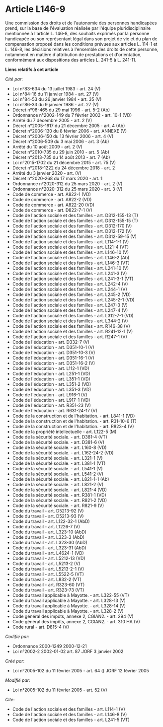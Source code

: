 # Article L146-9

Une commission des droits et de l'autonomie des personnes handicapées prend, sur la base de l'évaluation réalisée par
l'équipe pluridisciplinaire mentionnée à l'article L. 146-8, des souhaits exprimés par la personne handicapée ou son
représentant légal dans son projet de vie et du plan de compensation proposé dans les conditions prévues aux articles L.
114-1 et L. 146-8, les décisions relatives à l'ensemble des droits de cette personne, notamment en matière d'attribution de
prestations et d'orientation, conformément aux dispositions des articles L. 241-5 à L. 241-11.

**Liens relatifs à cet article**

_Cité par_:

  - Loi n°83-634 du 13 juillet 1983 - art. 24 (V)
  - Loi n°84-16 du 11 janvier 1984 - art. 27 (V)
  - Loi n°84-53 du 26 janvier 1984 - art. 35 (V)
  - Loi n°86-33 du 9 janvier 1986 - art. 27 (V)
  - Décret n°96-465 du 29 mai 1996 - art. 5-2 (Ab)
  - Ordonnance n°2002-149 du 7 février 2002 - art. 10-1 (VD)
  - Arrêté du 7 décembre 2005 - art. 2 (V)
  - Décret n°2005-1617 du 21 décembre 2005 - art. 4 (Ab)
  - Décret n°2006-130 du 8 février 2006 - art. ANNEXE (V)
  - Décret n°2006-150 du 13 février 2006 - art. 4 (V)
  - Décret n°2006-509 du 3 mai 2006 - art. 3 (Ab)
  - Arrêté du 10 août 2009 - art. 2 (V)
  - Décret n°2010-735 du 29 juin 2010 - art. 5 (Ab)
  - Décret n°2013-735 du 14 août 2013 - art. 7 (Ab)
  - Loi n°2015-1702 du 21 décembre 2015 - art. 75 (V)
  - Décret n°2018-1222 du 24 décembre 2018 - art. 2
  - Arrêté du 3 janvier 2020 - art. (V)
  - Décret n°2020-268 du 17 mars 2020 - art. 1
  - Ordonnance n°2020-312 du 25 mars 2020 - art. 2 (V)
  - Ordonnance n°2020-312 du 25 mars 2020 - art. 3 (V)
  - Code de commerce - art. A822-1 (VD)
  - Code de commerce - art. A822-2 (VD)
  - Code de commerce - art. A822-20 (VD)
  - Code de commerce - art. D822-7-1 (V)
  - Code de l'action sociale et des familles - art. D312-155-13 (T)
  - Code de l'action sociale et des familles - art. D312-155-15 (T)
  - Code de l'action sociale et des familles - art. D312-170 (V)
  - Code de l'action sociale et des familles - art. D312-172 (V)
  - Code de l'action sociale et des familles - art. D312-59-15 (V)
  - Code de l'action sociale et des familles - art. L114-1-1 (V)
  - Code de l'action sociale et des familles - art. L121-4 (VT)
  - Code de l'action sociale et des familles - art. L146-10 (V)
  - Code de l'action sociale et des familles - art. L146-2 (Ab)
  - Code de l'action sociale et des familles - art. L146-3 (VT)
  - Code de l'action sociale et des familles - art. L241-10 (V)
  - Code de l'action sociale et des familles - art. L241-3 (V)
  - Code de l'action sociale et des familles - art. L241-3-1 (VT)
  - Code de l'action sociale et des familles - art. L242-4 (V)
  - Code de l'action sociale et des familles - art. L244-1 (V)
  - Code de l'action sociale et des familles - art. L245-2 (VD)
  - Code de l'action sociale et des familles - art. L245-2-1 (VD)
  - Code de l'action sociale et des familles - art. L247-3 (V)
  - Code de l'action sociale et des familles - art. L247-4 (V)
  - Code de l'action sociale et des familles - art. L312-7-1 (VD)
  - Code de l'action sociale et des familles - art. L344-2 (V)
  - Code de l'action sociale et des familles - art. R146-38 (V)
  - Code de l'action sociale et des familles - art. R241-12-1 (V)
  - Code de l'action sociale et des familles - art. R247-1 (V)
  - Code de l'éducation - art. D332-7 (V)
  - Code de l'éducation - art. D351-10-1 (V)
  - Code de l'éducation - art. D351-10-3 (V)
  - Code de l'éducation - art. D351-16-1 (V)
  - Code de l'éducation - art. D351-16-2 (V)
  - Code de l'éducation - art. L112-1 (VD)
  - Code de l'éducation - art. L251-1 (VD)
  - Code de l'éducation - art. L351-1 (VD)
  - Code de l'éducation - art. L351-2 (VD)
  - Code de l'éducation - art. L351-3 (VD)
  - Code de l'éducation - art. L916-1 (V)
  - Code de l'éducation - art. L917-1 (VD)
  - Code de l'éducation - art. R351-23 (V)
  - Code de l'éducation - art. R631-24-17 (V)
  - Code de la construction et de l'habitation. - art. L841-1 (VD)
  - Code de la construction et de l'habitation. - art. R31-10-6 (T)
  - Code de la construction et de l'habitation. - art. R823-4 (V)
  - Code de la propriété intellectuelle - art. L122-5 (M)
  - Code de la sécurité sociale. - art. D381-4 (VT)
  - Code de la sécurité sociale. - art. D381-6 (V)
  - Code de la sécurité sociale. - art. L160-8 (VD)
  - Code de la sécurité sociale. - art. L162-24-2 (VD)
  - Code de la sécurité sociale. - art. L321-1 (V)
  - Code de la sécurité sociale. - art. L381-1 (VT)
  - Code de la sécurité sociale. - art. L541-1 (V)
  - Code de la sécurité sociale. - art. L541-2 (V)
  - Code de la sécurité sociale. - art. L821-1-1 (Ab)
  - Code de la sécurité sociale. - art. L821-2 (V)
  - Code de la sécurité sociale. - art. L821-4 (VD)
  - Code de la sécurité sociale. - art. R381-1 (VD)
  - Code de la sécurité sociale. - art. R821-2 (VD)
  - Code de la sécurité sociale. - art. R821-9 (V)
  - Code du travail - art. D5213-92 (V)
  - Code du travail - art. D5213-93 (V)
  - Code du travail - art. L122-32-1 (AbD)
  - Code du travail - art. L1226-7 (V)
  - Code du travail - art. L323-10 (AbD)
  - Code du travail - art. L323-3 (AbD)
  - Code du travail - art. L323-30 (AbD)
  - Code du travail - art. L323-31 (AbD)
  - Code du travail - art. L4624-1 (VD)
  - Code du travail - art. L5212-13 (VD)
  - Code du travail - art. L5213-2 (V)
  - Code du travail - art. L5213-2-1 (V)
  - Code du travail - art. L5522-5 (VT)
  - Code du travail - art. L832-2 (VT)
  - Code du travail - art. R323-60 (VT)
  - Code du travail - art. R323-73 (VT)
  - Code du travail applicable à Mayotte. - art. L322-55 (VT)
  - Code du travail applicable à Mayotte. - art. L328-13 (V)
  - Code du travail applicable à Mayotte. - art. L328-14 (V)
  - Code du travail applicable à Mayotte. - art. L328-2 (V)
  - Code général des impôts, annexe 2, CGIAN2. - art. 294 (V)
  - Code général des impôts, annexe 2, CGIAN2. - art. 310 HA (V)
  - Code rural - art. D815-4 (V)

_Codifié par_:

  - Ordonnance 2000-1249 2000-12-21
  - Loi n°2002-2 2002-01-02 art. 87 JORF 3 janvier 2002

_Créé par_:

  - Loi n°2005-102 du 11 février 2005 - art. 64 () JORF 12 février 2005

_Modifié par_:

  - Loi n°2005-102 du 11 février 2005 - art. 52 (V)

_Cite_:

  - Code de l'action sociale et des familles - art. L114-1 (V)
  - Code de l'action sociale et des familles - art. L146-8 (V)
  - Code de l'action sociale et des familles - art. L241-5 (VT)
